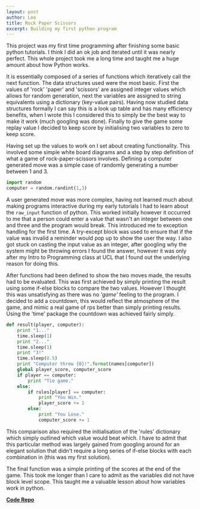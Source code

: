 ```yaml
---
layout: post
author: Leo
title: Rock Paper Scissors
excerpt: Building my first python program
---
```


This project was my first time programming after finishing some basic python tutorials. I think I did an ok job and iterated until it was nearly perfect. This whole project took me a long time and taught me a huge amount about how Python works.

It is essentially composed of a series of functions which iteratively call the next function. The data structures used were the most basic. First the values of 'rock' 'paper' and 'scissors' are assigned integer values which allows for random generation, next the variables are assigned to string equivalents using a dictionary (key-value pairs). Having now studied data structures formally I can say this is a look up table and has many efficiency benefits, when I wrote this I considered this to simply be the best way to make it work (much googling was done). Finally to give the game some replay value I decided to keep score by initialising two variables to zero to keep score.

Having set up the values to work on I set about creating functionality. This involved some simple white board diagrams and a step by step definition of what a game of rock-paper-scissors involves. Defining a computer generated move was a simple case of randomly generating a number between 1 and 3.

```python
import random
computer = random.randint(1,3)
```

A user generated move was more complex, having not learned much about making programs interactive during my early tutorials I had to learn about the `raw_input` function of python. This worked initially however it occurred to me that a person could enter a value that wasn't an integer between one and three and the program would break. This introduced me to exception handling for the first time. A try-except block was used to ensure that if the value was invalid a reminder would pop up to show the user the way. I also got stuck on casting the input value as an integer, after googling why the system might be throwing errors I found the answer, however it was only after my Intro to Programming class at UCL that I found out the underlying reason for doing this.

After functions had been defined to show the two moves made, the results had to be evaluated. This was first achieved by simply printing the result using some if-else blocks to compare the two values. However I thought this was unsatisfying as there was no *'game'* feeling to the program. I decided to add a countdown, this would reflect the atmosphere of the game, and mimic a real game of rps better than simply printing results. Using the 'time' package the countdown was achieved fairly simply.

```python
def result(player, computer):
    print "1..."
    time.sleep(1)
    print "2..."
    time.sleep(1)
    print "3!"
    time.sleep(0.5)
    print "Computer threw {0}!".format(names[computer])
    global player_score, computer_score
    if player == computer:
        print "Tie game."
    else:
        if rules[player] == computer:
            print "You Win."
            player_score += 1
        else:
            print "You Lose."
            computer_score += 1
```

This comparison also required the initialisation of the 'rules' dictionary which simply outlined which value would beat which. I have to admit that this particular method was largely gained from googling around for an elegant solution that didn't require a long series of if-else blocks with each combination in (this was my first solution).

The final function was a simple printing of the scores at the end of the game. This took me longer than I care to admit as the variables did not have block level scope. This taught me a valuable lesson about how variables work in python.

**[Code Repo](https://github.com/LEO-E-100/Rock-Paper-Scissors)**